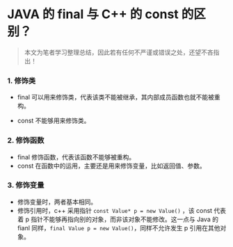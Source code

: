 # JAVA 的 final 与 C++ 的 const 的区别？

> 本文为笔者学习整理总结，因此若有任何不严谨或错误之处，还望不吝指出！

### 1. 修饰类

* final 可以用来修饰类，代表该类不能被继承，其内部成员函数也就不能被重构。

* const 不能够用来修饰类。

### 2. 修饰函数

* final 修饰函数，代表该函数不能够被重构。
* const 在函数中的运用，主要还是用来修饰变量，比如返回值、参数。

### 3. 修饰变量

* 修饰变量时，两者基本相同。
* 修饰引用时，c++ 采用指针 `const Value* p = new Value()` ，该 const 代表着 p 指针不能够再指向别的对象，而非该对象不能修改。这一点与 Java 的 fianl 同样，`final Value p = new Value()`，同样不允许发生 p 引用在其他对象。